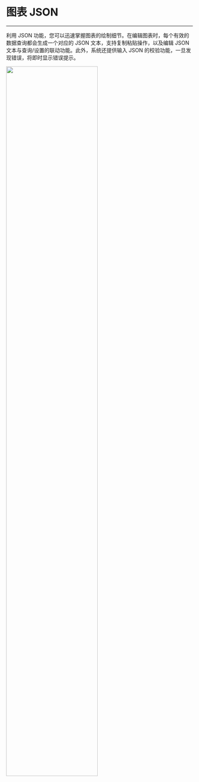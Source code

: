 # 图表 JSON
---

利用 JSON 功能，您可以迅速掌握图表的绘制细节。在编辑图表时，每个有效的数据查询都会生成一个对应的 JSON 文本，支持复制粘贴操作，以及编辑 JSON 文本与查询/设置的联动功能。此外，系统还提供输入 JSON 的校验功能，一旦发现错误，将即时显示错误提示。

<img src="../../img/chart-json.png" width="70%" >

